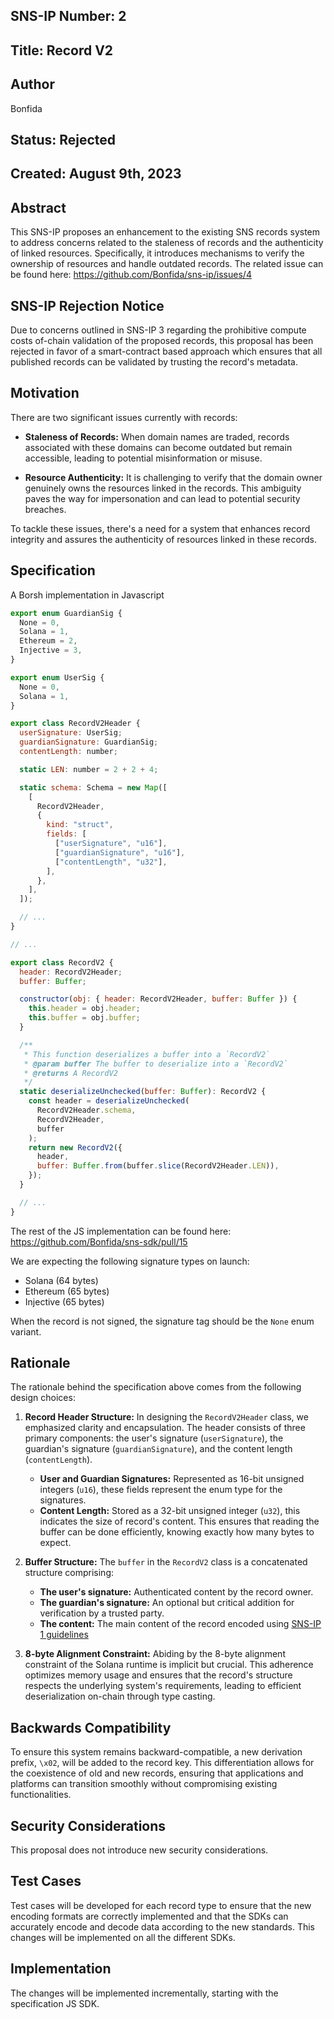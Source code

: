 ## SNS-IP Number: 2

## Title: Record V2

## Author

Bonfida

## Status: Rejected

## Created: August 9th, 2023

## Abstract

This SNS-IP proposes an enhancement to the existing SNS records system to address concerns related to the staleness of records and the authenticity of linked resources. Specifically, it introduces mechanisms to verify the ownership of resources and handle outdated records. The related issue can be found here: https://github.com/Bonfida/sns-ip/issues/4

## SNS-IP Rejection Notice

Due to concerns outlined in SNS-IP 3 regarding the prohibitive compute costs of-chain validation of the proposed records, this proposal has been rejected in favor of a smart-contract based approach which ensures that all published records can be validated by trusting the record's metadata.

## Motivation

There are two significant issues currently with records:

- **Staleness of Records:** When domain names are traded, records associated with these domains can become outdated but remain accessible, leading to potential misinformation or misuse.

- **Resource Authenticity:** It is challenging to verify that the domain owner genuinely owns the resources linked in the records. This ambiguity paves the way for impersonation and can lead to potential security breaches.

To tackle these issues, there's a need for a system that enhances record integrity and assures the authenticity of resources linked in these records.

## Specification

A Borsh implementation in Javascript

```js
export enum GuardianSig {
  None = 0,
  Solana = 1,
  Ethereum = 2,
  Injective = 3,
}

export enum UserSig {
  None = 0,
  Solana = 1,
}

export class RecordV2Header {
  userSignature: UserSig;
  guardianSignature: GuardianSig;
  contentLength: number;

  static LEN: number = 2 + 2 + 4;

  static schema: Schema = new Map([
    [
      RecordV2Header,
      {
        kind: "struct",
        fields: [
          ["userSignature", "u16"],
          ["guardianSignature", "u16"],
          ["contentLength", "u32"],
        ],
      },
    ],
  ]);

  // ...
}

// ...

export class RecordV2 {
  header: RecordV2Header;
  buffer: Buffer;

  constructor(obj: { header: RecordV2Header, buffer: Buffer }) {
    this.header = obj.header;
    this.buffer = obj.buffer;
  }

  /**
   * This function deserializes a buffer into a `RecordV2`
   * @param buffer The buffer to deserialize into a `RecordV2`
   * @returns A RecordV2
   */
  static deserializeUnchecked(buffer: Buffer): RecordV2 {
    const header = deserializeUnchecked(
      RecordV2Header.schema,
      RecordV2Header,
      buffer
    );
    return new RecordV2({
      header,
      buffer: Buffer.from(buffer.slice(RecordV2Header.LEN)),
    });
  }

  // ...
}
```

The rest of the JS implementation can be found here: https://github.com/Bonfida/sns-sdk/pull/15

We are expecting the following signature types on launch:

- Solana (64 bytes)
- Ethereum (65 bytes)
- Injective (65 bytes)

When the record is not signed, the signature tag should be the `None` enum variant.

## Rationale

The rationale behind the specification above comes from the following design choices:

1. **Record Header Structure:** In designing the `RecordV2Header` class, we emphasized clarity and encapsulation. The header consists of three primary components: the user's signature (`userSignature`), the guardian's signature (`guardianSignature`), and the content length (`contentLength`).

   - **User and Guardian Signatures:** Represented as 16-bit unsigned integers (`u16`), these fields represent the enum type for the signatures.
   - **Content Length:** Stored as a 32-bit unsigned integer (`u32`), this indicates the size of record's content. This ensures that reading the buffer can be done efficiently, knowing exactly how many bytes to expect.

2. **Buffer Structure:** The `buffer` in the `RecordV2` class is a concatenated structure comprising:

   - **The user's signature:** Authenticated content by the record owner.
   - **The guardian's signature:** An optional but critical addition for verification by a trusted party.
   - **The content:** The main content of the record encoded using [SNS-IP 1 guidelines](https://github.com/Bonfida/sns-ip/blob/master/proposals/sns-ip-1.md)

3. **8-byte Alignment Constraint:** Abiding by the 8-byte alignment constraint of the Solana runtime is implicit but crucial. This adherence optimizes memory usage and ensures that the record's structure respects the underlying system's requirements, leading to efficient deserialization on-chain through type casting.

## Backwards Compatibility

To ensure this system remains backward-compatible, a new derivation prefix, `\x02`, will be added to the record key. This differentiation allows for the coexistence of old and new records, ensuring that applications and platforms can transition smoothly without compromising existing functionalities.

## Security Considerations

This proposal does not introduce new security considerations.

## Test Cases

Test cases will be developed for each record type to ensure that the new encoding formats are correctly implemented and that the SDKs can accurately encode and decode data according to the new standards. This changes will be implemented on all the different SDKs.

## Implementation

The changes will be implemented incrementally, starting with the specification JS SDK.
